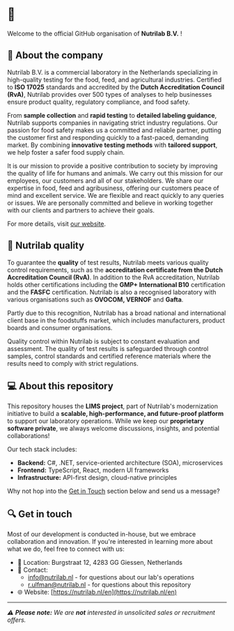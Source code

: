 # :wave:
Welcome to the official GitHub organisation of **Nutrilab B.V.** !

## :pushpin: About the company
Nutrilab B.V. is a commercial laboratory in the Netherlands specializing in high-quality testing for the food, feed, and agricultural industries. Certified to **ISO 17025** standards and accredited by the **Dutch Accreditation Council (RvA)**, Nutrilab provides over 500 types of analyses to help businesses ensure product quality, regulatory compliance, and food safety.  

From **sample collection** and **rapid testing** to **detailed labeling guidance**, Nutrilab supports companies in navigating strict industry regulations. Our passion for food safety makes us a committed and reliable partner, putting the customer first and responding quickly to a fast-paced, demanding market. By combining **innovative testing methods** with **tailored support**, we help foster a safer food supply chain.  

It is our mission to provide a positive contribution to society by improving the quality of life for humans and animals. We carry out this mission for our employees, our customers and all of our stakeholders. We share our expertise in food, feed and agribusiness, offering our customers peace of mind and excellent service. We are flexible and react quickly to any queries or issues. We are personally committed and believe in working together with our clients and partners to achieve their goals.

For more details, visit [our website](https://nutrilab.nl/en).  

## :microscope: Nutrilab quality
To guarantee the **quality** of test results, Nutrilab meets various quality control requirements, such as the **accreditation certificate from the Dutch Accreditation Council (RvA)**. In addition to the RvA accreditation, Nutrilab holds other certifications including the **GMP+ International B10** certification and the **FASFC** certification. Nutrilab is also a recognised laboratory with various organisations such as **OVOCOM, VERNOF** and **Gafta**.

Partly due to this recognition, Nutrilab has a broad national and international client base in the foodstuffs market, which includes manufacturers, product boards and consumer organisations.

Quality control within Nutrilab is subject to constant evaluation and assessment. The quality of test results is safeguarded through control samples, control standards and certified reference materials where the results need to comply with strict regulations.

## :computer: About this repository
This repository houses the **LIMS project**, part of Nutrilab's modernization initiative to build a **scalable, high-performance, and future-proof platform** to support our laboratory operations. While we keep our **proprietary software private**, we always welcome discussions, insights, and potential collaborations!

Our tech stack includes:  
- **Backend:** C#, .NET, service-oriented architecture (SOA), microservices  
- **Frontend:** TypeScript, React, modern UI frameworks  
- **Infrastructure:** API-first design, cloud-native principles  

Why not hop into the [Get in Touch](#mag-get-in-touch) section below and send us a message?

## :mag: Get in touch
Most of our development is conducted in-house, but we embrace collaboration and innovation. If you're interested in learning more about what we do, feel free to connect with us:  

- :round_pushpin: Location: Burgstraat 12, 4283 GG Giessen, Netherlands
- :email: Contact:
  - [info@nutrilab.nl](info@nutrilab.nl) - for questions about our lab's operations
  - [r.ulfman@nutrilab.nl](r.ulfman@nutrilab.nl) - for questions about this repository
- :globe_with_meridians: Website: [https://nutrilab.nl/en](https://nutrilab.nl/en)

***

*:warning: **Please note:** We are **not** interested in unsolicited sales or recruitment offers.*

